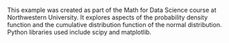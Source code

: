 This example was created as part of the Math for Data Science course
at Northwestern University.  It explores aspects of the probability
density function and the cumulative distribution function of the
normal distribution.  Python libraries used include scipy and
matplotlib.
